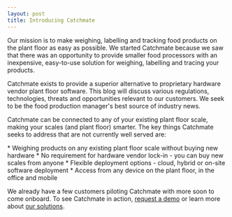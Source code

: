 ```yaml
---
layout: post
title: Introducing Catchmate
---
```


Our mission is to make weighing, labelling and tracking food products on the plant floor as easy as possible. We started Catchmate because we saw that there was an opportunity to provide smaller food processors with an inexpensive, easy-to-use solution for weighing, labelling and tracing your products.

Catchmate exists to provide a superior alternative to proprietary hardware vendor plant floor software. This blog will discuss various regulations, technologies, threats and opportunities relevant to our customers. We seek to be the food production manager's best source of industry news.

Catchmate can be connected to any of your existing plant floor scale, making your scales (and plant floor) smarter. The key things Catchmate seeks to address that are not currently well served are:

\* Weighing products on any existing plant floor scale without buying new hardware
\* No requirement for hardware vendor lock-in - you can buy new scales from anyone
\* Flexible deployment options - cloud, hybrid or on-site software deployment
\* Access from any device on the plant floor, in the office and mobile

We already have a few customers piloting Catchmate with more soon to come onboard. To see Catchmate in action, [request a demo](mailto:hello@catchmate.ca?Subject=Catchmate%20Demo) or learn more about [our solutions](https://catchmate.ca/#solution).
